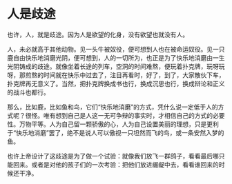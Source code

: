 # 人是歧途

也许，人，就是歧途。因为人是欲望的化身，没有欲望也就没有人。 

人，未必就高于其他动物。见一头牛被奴役，便可想到人也在被命运奴役。见一只鹿自由快乐地消磨光阴，便可想到，人的一切所为，也正是为了快乐地消磨由一生光阴铸成的歧途。就像坐着长途的列车，空洞的时间难熬，便玩着扑克牌，玩呀玩呀，那煎熬的时间就在快乐中过去了，注目再看时，好了，到了，大家散伙下车，扑克牌再无意义了。当然，把扑克牌换成书也行，换成沉思也行，换成辩论和正义的战斗也都行。 

那么，比如鹿，比如鱼和鸟，它们“快乐地消磨”的方式，凭什么说一定低于人的方式呢？很怪。唯有想到自己是人这一无可争辩的事实时，才相信自己的方式的必要性。万物平等。人为自己留一颗骄傲的心，人为自己设置美丽的理想，只是更利于“快乐地消磨”罢了，绝不是说人可以傲视一只坦然而飞的鸟，或一条安然入梦的鱼。 

也许上帝设计了这歧途是为了做一个试验：就像我们放飞一群鸽子，看看最后哪只能回来。或者是对他的孩子们的一次考验：把他们放进龌龊中去，看看谁回来的时候还干净。
